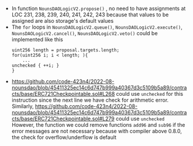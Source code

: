 - In function `NounsDAOLogicV2.propose()` , no need to have assignments at LOC 231, 238, 239, 240, 241, 242, 243 because that values to be assigned are also storage's default values
- The `for` loops in `NounsDAOLogicV2.queue()`, `NounsDAOLogicV2.execute()`,  `NounsDAOLogicV2.cancel()`, `NounsDAOLogicV2.veto()` could be implemented like this
    ```
    uint256 length = proposal.targets.length;
    for(uint256 i; i < length; ){
        ...
    unchecked { ++i; }
    }
    ```
- https://github.com/code-423n4/2022-08-nounsdao/blob/45411325ec14c6d747b999a40367d3c5109b5a89/contracts/base/ERC721Checkpointable.sol#L268 could use `unchecked` for this instruction since the next line we have check for arithmetic error. 
Similarly, https://github.com/code-423n4/2022-08-nounsdao/blob/45411325ec14c6d747b999a40367d3c5109b5a89/contracts/base/ERC721Checkpointable.sol#L279 could use `unchecked`
However, the function we could remove functions `add96` and `sub96` if the error messages are not necessary because with compiler above 0.8.0, the check for overflow/underflow is default